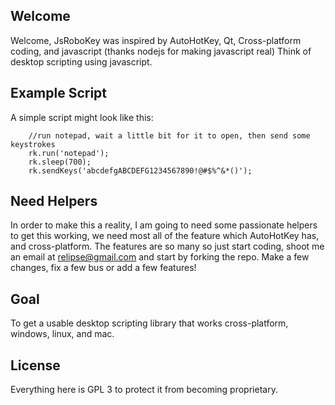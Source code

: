 Welcome
-------
Welcome, JsRoboKey was inspired by AutoHotKey, Qt, Cross-platform coding, and javascript (thanks nodejs for making javascript real)
Think of desktop scripting using javascript.

Example Script
---------------
A simple script might look like this:
```
    //run notepad, wait a little bit for it to open, then send some keystrokes
    rk.run('notepad');
    rk.sleep(700);
    rk.sendKeys('abcdefgABCDEFG1234567890!@#$%^&*()');
```

Need Helpers
------------
In order to make this a reality, I am going to need some passionate helpers to get this working, we need most all of the feature which AutoHotKey has, and cross-platform.
The features are so many so just start coding, shoot me an email at relipse@gmail.com and start by forking the repo. Make a few changes, fix a few bus or add a few features!


Goal
----
To get a usable desktop scripting library that works cross-platform, windows, linux, and mac.

License
-------
Everything here is GPL 3 to protect it from becoming proprietary.
